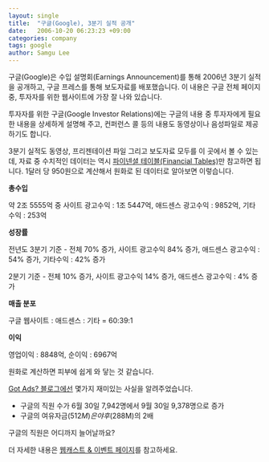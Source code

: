 ```yaml
---
layout: single
title:  "구글(Google), 3분기 실적 공개"
date:   2006-10-20 06:23:23 +09:00
categories: company
tags: google
author: Samgu Lee
---
```

구글(Google)은 수입 설명회(Earnings Announcement)를 통해 2006년 3분기 실적을 공개하고, 구글 프레스를 통해 보도자료를 배포했습니다. 이 내용은 구글 전체 페이지 중, 투자자를 위한 웹사이트에 가장 잘 나와 있습니다.

투자자를 위한 구글(Google Investor Relations)에는 구글의 내용 중 투자자에게 필요한 내용을 상세하게 설명해 주고, 컨퍼런스 콜 등의 내용도 동영상이나 음성파일로 제공하기도 합니다.

3분기 실적도 동영상, 프리젠테이션 파일 그리고 보도자료 모두를 이 곳에서 볼 수 있는데, 자료 중 수치적인 데이터는 역시 [파이넨셜 테이블(Financial Tables)](http://investor.google.com/fin_data.html)만 참고하면 됩니다. 1달러 당 950원으로 계산해서 원화로 된 데이터로 알아보면 이렇습니다.

**총수입**

약 2조 5555억 중 사이트 광고수익 : 1조 5447억, 애드센스 광고수익 : 9852억, 기타수익 : 253억

**성장률**

전년도 3분기 기준 - 전체 70% 증가, 사이트 광고수익 84% 증가, 애드센스 광고수익 : 54% 증가, 기타수익 : 42% 증가

2분기 기준 - 전체 10% 증가, 사이트 광고수익 14% 증가, 애드센스 광고수익 : 4% 증가

**매출 분포**

구글 웹사이트 : 애드센스 : 기타 = 60:39:1

**이익**

영업이익 : 8848억, 순이익 : 6967억

원화로 계산하면 피부에 쉽게 와 닿는 것 같습니다.

[Got Ads? 블로그에선](http://gotads.blogspot.com/2006/10/google-q3-2006-early-days-of-monopoly.html) 몇가지 재미있는 사실을 알려주었습니다.

- 구글의 직원 수가 6월 30일 7,942명에서 9월 30일 9,378명으로 증가
- 구글의 여유자금($512M)은 야후($288M)의 2배

구글의 직원은 어디까지 늘어날까요?

더 자세한 내용은 [웹캐스트 & 이벤트 페이지](http://investor.google.com/webcast.html)를 참고하세요.
